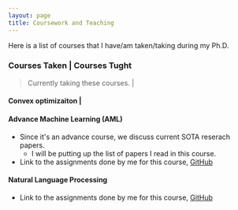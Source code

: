 ```yaml
---
layout: page
title: Coursework and Teaching
---
```


Here is a list of courses that I have/am taken/taking during my Ph.D. 


###  Courses Taken |  Courses Tught

> Currently taking these courses. |
#### Convex optimizaiton          |



#### Advance Machine Learning (AML)
+ Since it's an advance course, we discuss current SOTA reserach papers. 
  + I will be putting up the list of papers I read in this course.
+ Link to the assignments done by me for this course, [GitHub](https://github.com/raotnameh/AML_Course)    

#### Natural Language Processing
+ Link to the assignments done by me for this course, [GitHub](https://github.com/raotnameh/NLP_LECTURE)

<!-- 
## Teaching Assistantship at IIIT Delhi -->

<!---## Courses Taken in Personal Time
#### (Ongoing) [Probablistic Machine Learning, Tübingen Machine Learning](https://www.youtube.com/playlist?list=PL05umP7R6ij1tHaOFY96m5uX3J21a6yNd)

#### [Mathematics of Machine Learning Summer School](http://mathofml.cs.washington.edu/) (Ongoing) -->